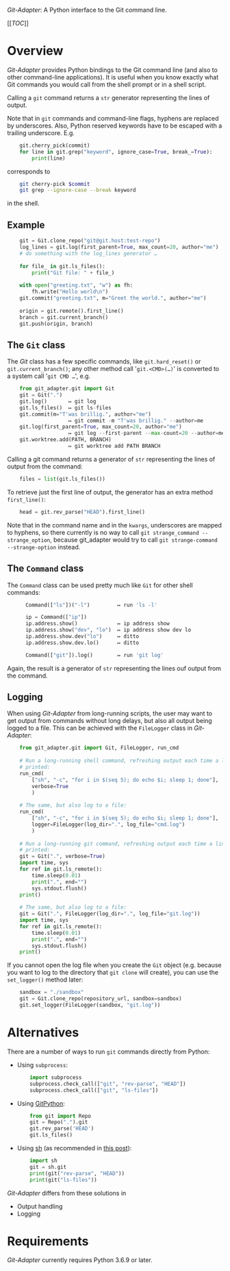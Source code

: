 *Git-Adapter*: A Python interface to the Git command line.

[[_TOC_]]

# Overview

*Git-Adapter* provides Python bindings to the Git command line (and also
to other command-line applications).
It is useful when you know exactly what Git commands you would call from
the shell prompt or in a shell script.

Calling a `git` command returns a `str` generator representing the lines
of output.

Note that in `git` commands and command-line flags, hyphens are replaced
by underscores.
Also, Python reserved keywords have to be escaped with a trailing
underscore.
E.g.

```python
    git.cherry_pick(commit)
    for line in git.grep("keyword", ignore_case=True, break_=True):
        print(line)
```

corresponds to

```sh
    git cherry-pick $commit
    git grep --ignore-case --break keyword
```

in the shell.


## Example

```python
    git = Git.clone_repo("git@git.host:test-repo")
    log_lines = git.log(first_parent=True, max_count=20, author="me")
    # do something with the log_lines generator …
    
    for file_ in git.ls_files():
        print("Git file: " + file_)
    
    with open("greeting.txt", "w") as fh:
        fh.write("Hello world\n")
    git.commit("greeting.txt", m="Greet the world.", author="me")
    
    origin = git.remote().first_line()
    branch = git.current_branch()
    git.push(origin, branch)
```


## The `Git` class

The *Git* class has a few specific commands, like `git.hard_reset()` or
`git.current_branch()`; any other method call '`git.<CMD>(…)`' is converted
to a system call '`git CMD …`', e.g.

```python
    from git_adapter.git import Git
    git = Git(".")
    git.log()       ↦ git log
    git.ls_files()  ↦ git ls-files
    git.commit(m="T'was brillig.", author="me")
                    ↦ git commit -m "T'was brillig." --author=me
    git.log(first_parent=True, max_count=20, author="me")
                    ↦ git log --first-parent --max-count=20 --author=me
    git.worktree.add(PATH, BRANCH)
                    ↦ git worktree add PATH BRANCH
```

Calling a git command returns a generator of `str` representing the lines of
output from the command:

```python
    files = list(git.ls_files())
```

To retrieve just the first line of output, the generator has an extra
method `first_line()`:

```python
    head = git.rev_parse("HEAD").first_line()
```

Note that in the command name and in the `kwargs`, underscores are mapped to
hyphens, so there currently is no way to call
`git strange_command --strange_option`, because git\_adapter would try to
call `git strange-command --strange-option` instead.


## The `Command` class

The `Command` class can be used pretty much like `Git` for other shell
commands:

```python
      Command(["ls"])("-l")         ↦ run 'ls -l'

      ip = Command(["ip"])
      ip.address.show()             ↦ ip address show
      ip.address.show("dev", "lo")  ↦ ip address show dev lo
      ip.address.show.dev("lo")     ↦ ditto
      ip.address.show.dev.lo()      ↦ ditto

      Command(["git"]).log()        ↦ run 'git log'
```

Again, the result is a generator of `str` representing the lines ouf
output from the command.


## Logging

When using *Git-Adapter* from long-running scripts, the user may want to
get output from commands without long delays, but also all output being
logged to a file.
This can be achieved with the `FileLogger` class in *Git-Adapter*:

```python
    from git_adapter.git import Git, FileLogger, run_cmd
    
    # Run a long-running shell command, refreshing output each time a line is
    # printed:
    run_cmd(
        ["sh", "-c", "for i in $(seq 5); do echo $i; sleep 1; done"],
        verbose=True
        )
    
    # The same, but also log to a file:
    run_cmd(
        ["sh", "-c", "for i in $(seq 5); do echo $i; sleep 1; done"],
        logger=FileLogger(log_dir=".", log_file="cmd.log")
        )
    
    # Run a long-running git command, refreshing output each time a line is
    # printed:
    git = Git(".", verbose=True)
    import time, sys
    for ref in git.ls_remote():
        time.sleep(0.01)
        print(".", end="")
        sys.stdout.flush()
    print()
    
    # The same, but also log to a file:
    git = Git(".", FileLogger(log_dir=".", log_file="git.log"))
    import time, sys
    for ref in git.ls_remote():
        time.sleep(0.01)
        print(".", end="")
        sys.stdout.flush()
    print()
```

If you cannot open the log file when you create the `Git` object (e.g.
because you want to log to the directory that `git clone` will create), you
can use the `set_logger()` method later:

```python
    sandbox = "./sandbox"
    git = Git.clone_repo(repository_url, sandbox=sandbox)
    git.set_logger(FileLogger(sandbox, "git.log"))
```


# Alternatives

There are a number of ways to run `git` commands directly from Python:

- Using `subprocess`:

  ```python
      import subprocess
      subprocess.check_call(["git", "rev-parse", "HEAD"])
      subprocess.check_call(["git", "ls-files"])
  ```

- Using [GitPython](https://gitpython.readthedocs.io/en/stable/tutorial.html#using-git-directly):

  ```python
      from git import Repo
      git = Repo(".").git
      git.rev_parse('HEAD')
      git.ls_files()
  ```

- Using [sh](https://github.com/amoffat/sh) (as recommended in [this post](https://stackoverflow.com/a/8578096)):
   
  ```python 
      import sh
      git = sh.git
      print(git("rev-parse", "HEAD"))
      print(git("ls-files"))
  ```

*Git-Adapter* differs from these solutions in

-   Output handling
-   Logging


# Requirements

*Git-Adapter* currently requires Python 3.6.9 or later.
